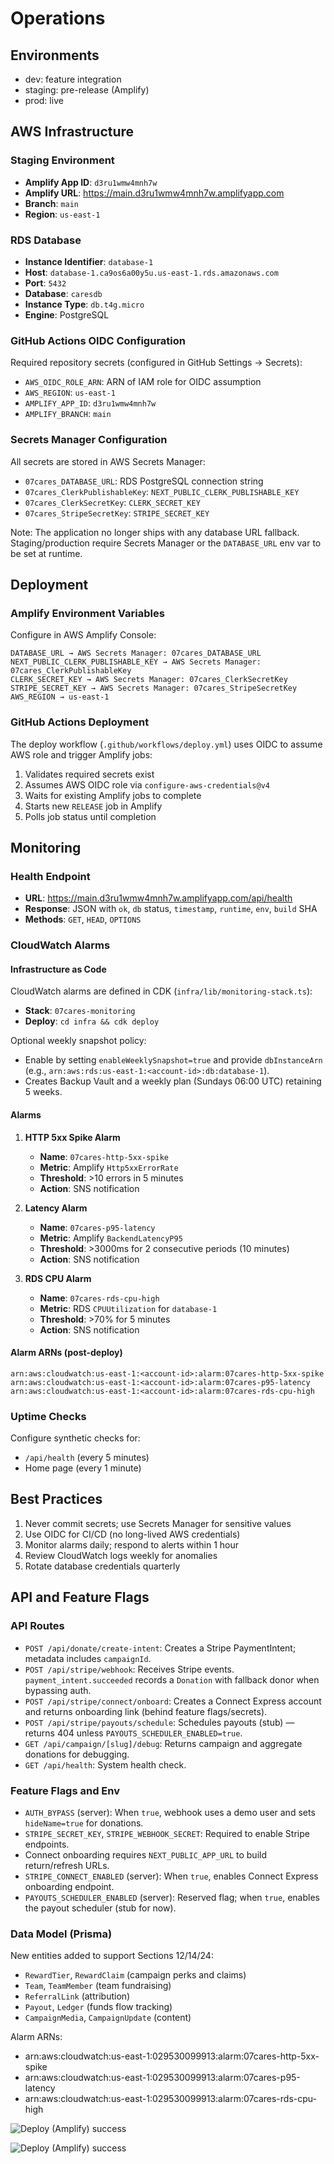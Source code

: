 # Operations

## Environments
- dev: feature integration
- staging: pre-release (Amplify)
- prod: live

## AWS Infrastructure

### Staging Environment
- **Amplify App ID**: `d3ru1wmw4mnh7w`
- **Amplify URL**: https://main.d3ru1wmw4mnh7w.amplifyapp.com
- **Branch**: `main`
- **Region**: `us-east-1`

### RDS Database
- **Instance Identifier**: `database-1`
- **Host**: `database-1.ca9os6a00y5u.us-east-1.rds.amazonaws.com`
- **Port**: `5432`
- **Database**: `caresdb`
- **Instance Type**: `db.t4g.micro`
- **Engine**: PostgreSQL

### GitHub Actions OIDC Configuration
Required repository secrets (configured in GitHub Settings → Secrets):
- `AWS_OIDC_ROLE_ARN`: ARN of IAM role for OIDC assumption
- `AWS_REGION`: `us-east-1`
- `AMPLIFY_APP_ID`: `d3ru1wmw4mnh7w`
- `AMPLIFY_BRANCH`: `main`

### Secrets Manager Configuration
All secrets are stored in AWS Secrets Manager:
- `07cares_DATABASE_URL`: RDS PostgreSQL connection string
- `07cares_ClerkPublishableKey`: `NEXT_PUBLIC_CLERK_PUBLISHABLE_KEY`
- `07cares_ClerkSecretKey`: `CLERK_SECRET_KEY`
- `07cares_StripeSecretKey`: `STRIPE_SECRET_KEY`

Note: The application no longer ships with any database URL fallback. Staging/production require Secrets Manager or the `DATABASE_URL` env var to be set at runtime.

## Deployment

### Amplify Environment Variables
Configure in AWS Amplify Console:
```
DATABASE_URL → AWS Secrets Manager: 07cares_DATABASE_URL
NEXT_PUBLIC_CLERK_PUBLISHABLE_KEY → AWS Secrets Manager: 07cares_ClerkPublishableKey
CLERK_SECRET_KEY → AWS Secrets Manager: 07cares_ClerkSecretKey
STRIPE_SECRET_KEY → AWS Secrets Manager: 07cares_StripeSecretKey
AWS_REGION → us-east-1
```

### GitHub Actions Deployment
The deploy workflow (`.github/workflows/deploy.yml`) uses OIDC to assume AWS role and trigger Amplify jobs:
1. Validates required secrets exist
2. Assumes AWS OIDC role via `configure-aws-credentials@v4`
3. Waits for existing Amplify jobs to complete
4. Starts new `RELEASE` job in Amplify
5. Polls job status until completion

## Monitoring

### Health Endpoint
- **URL**: https://main.d3ru1wmw4mnh7w.amplifyapp.com/api/health
- **Response**: JSON with `ok`, `db` status, `timestamp`, `runtime`, `env`, `build` SHA
- **Methods**: `GET`, `HEAD`, `OPTIONS`

### CloudWatch Alarms

#### Infrastructure as Code
CloudWatch alarms are defined in CDK (`infra/lib/monitoring-stack.ts`):
- **Stack**: `07cares-monitoring`
- **Deploy**: `cd infra && cdk deploy`

Optional weekly snapshot policy:
- Enable by setting `enableWeeklySnapshot=true` and provide `dbInstanceArn` (e.g., `arn:aws:rds:us-east-1:<account-id>:db:database-1`).
- Creates Backup Vault and a weekly plan (Sundays 06:00 UTC) retaining 5 weeks.

#### Alarms

1. **HTTP 5xx Spike Alarm**
   - **Name**: `07cares-http-5xx-spike`
   - **Metric**: Amplify `Http5xxErrorRate`
   - **Threshold**: >10 errors in 5 minutes
   - **Action**: SNS notification

2. **Latency Alarm**
   - **Name**: `07cares-p95-latency`
   - **Metric**: Amplify `BackendLatencyP95`
   - **Threshold**: >3000ms for 2 consecutive periods (10 minutes)
   - **Action**: SNS notification

3. **RDS CPU Alarm**
   - **Name**: `07cares-rds-cpu-high`
   - **Metric**: RDS `CPUUtilization` for `database-1`
   - **Threshold**: >70% for 5 minutes
   - **Action**: SNS notification

#### Alarm ARNs (post-deploy)
```
arn:aws:cloudwatch:us-east-1:<account-id>:alarm:07cares-http-5xx-spike
arn:aws:cloudwatch:us-east-1:<account-id>:alarm:07cares-p95-latency
arn:aws:cloudwatch:us-east-1:<account-id>:alarm:07cares-rds-cpu-high
```

### Uptime Checks
Configure synthetic checks for:
- `/api/health` (every 5 minutes)
- Home page (every 1 minute)

## Best Practices
1. Never commit secrets; use Secrets Manager for sensitive values
2. Use OIDC for CI/CD (no long-lived AWS credentials)
3. Monitor alarms daily; respond to alerts within 1 hour
4. Review CloudWatch logs weekly for anomalies
5. Rotate database credentials quarterly

## API and Feature Flags

### API Routes
- `POST /api/donate/create-intent`: Creates a Stripe PaymentIntent; metadata includes `campaignId`.
- `POST /api/stripe/webhook`: Receives Stripe events. `payment_intent.succeeded` records a `Donation` with fallback donor when bypassing auth.
- `POST /api/stripe/connect/onboard`: Creates a Connect Express account and returns onboarding link (behind feature flags/secrets).
- `POST /api/stripe/payouts/schedule`: Schedules payouts (stub) — returns 404 unless `PAYOUTS_SCHEDULER_ENABLED=true`.
- `GET /api/campaign/[slug]/debug`: Returns campaign and aggregate donations for debugging.
- `GET /api/health`: System health check.

### Feature Flags and Env
- `AUTH_BYPASS` (server): When `true`, webhook uses a demo user and sets `hideName=true` for donations.
- `STRIPE_SECRET_KEY`, `STRIPE_WEBHOOK_SECRET`: Required to enable Stripe endpoints.
- Connect onboarding requires `NEXT_PUBLIC_APP_URL` to build return/refresh URLs.
- `STRIPE_CONNECT_ENABLED` (server): When `true`, enables Connect Express onboarding endpoint.
- `PAYOUTS_SCHEDULER_ENABLED` (server): Reserved flag; when `true`, enables the payout scheduler (stub for now).

### Data Model (Prisma)
New entities added to support Sections 12/14/24:
- `RewardTier`, `RewardClaim` (campaign perks and claims)
- `Team`, `TeamMember` (team fundraising)
- `ReferralLink` (attribution)
- `Payout`, `Ledger` (funds flow tracking)
- `CampaignMedia`, `CampaignUpdate` (content)

Alarm ARNs:
- arn:aws:cloudwatch:us-east-1:029530099913:alarm:07cares-http-5xx-spike
- arn:aws:cloudwatch:us-east-1:029530099913:alarm:07cares-p95-latency
- arn:aws:cloudwatch:us-east-1:029530099913:alarm:07cares-rds-cpu-high

![Deploy (Amplify) success](docs/screenshots/deploy-green.png)


![Deploy (Amplify) success](docs/screenshots/deploy-green.png)

